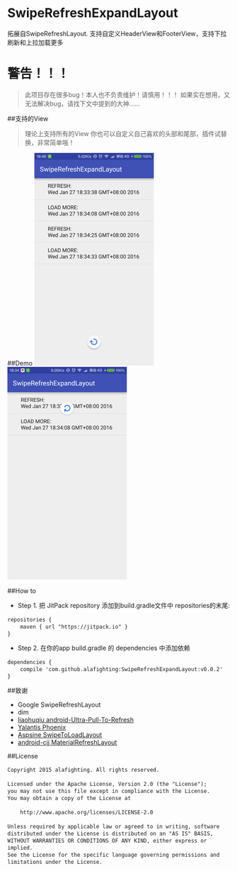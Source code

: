 # SwipeRefreshExpandLayout
拓展自SwipeRefreshLayout. 支持自定义HeaderView和FooterView，支持下拉刷新和上拉加载更多

# 警告！！！
> 此项目存在很多bug！本人也不负责维护！请慎用！！！
> 如果实在想用，又无法解决bug，请找下文中提到的大神……

##支持的View
> 理论上支持所有的View
> 你也可以自定义自己喜欢的头部和尾部，插件试替换，非常简单哦！

##Demo
![](https://raw.githubusercontent.com/alafighting/SwipeRefreshExpandLayout/master/screenshot/device-2016-01-27-183407.png)
![](https://raw.githubusercontent.com/alafighting/SwipeRefreshExpandLayout/master/screenshot/device-2016-01-27-183423.png)

##How to

- Step 1. 把 JitPack repository 添加到build.gradle文件中 repositories的末尾:
```
repositories {
    maven { url "https://jitpack.io" }
}
```
- Step 2. 在你的app build.gradle 的 dependencies 中添加依赖
```
dependencies {
	compile 'com.github.alafighting:SwipeRefreshExpandLayout:v0.0.2'
}
```

##致谢
- Google SwipeRefreshLayout
- dim
- [liaohuqiu android-Ultra-Pull-To-Refresh](https://github.com/liaohuqiu/android-Ultra-Pull-To-Refresh)
- [Yalantis Phoenix](https://github.com/Yalantis/Phoenix)
- [Aspsine SwipeToLoadLayout](https://github.com/Aspsine/SwipeToLoadLayout)
- [android-cjj MaterialRefreshLayout](https://github.com/android-cjj/Android-MaterialRefreshLayout)


##License

    Copyright 2015 alafighting. All rights reserved.

    Licensed under the Apache License, Version 2.0 (the "License");
    you may not use this file except in compliance with the License.
    You may obtain a copy of the License at

        http://www.apache.org/licenses/LICENSE-2.0

    Unless required by applicable law or agreed to in writing, software
    distributed under the License is distributed on an "AS IS" BASIS,
    WITHOUT WARRANTIES OR CONDITIONS OF ANY KIND, either express or implied.
    See the License for the specific language governing permissions and
    limitations under the License.
